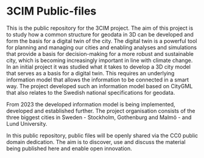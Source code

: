 # 3CIM Public-files
This is the public repository for the 3CIM project. The aim of this project is to study how a common structure for geodata in 3D can be developed and form the basis for a digital twin of the city. The digital twin is a powerful tool for planning and managing our cities and enabling analyses and simulations that provide a basis for decision-making for a more robust and sustainable city, which is becoming increasingly important in line with climate change. In an initial project it was studied what it takes to develop a 3D city model that serves as a basis for a digital twin. This requires an underlying information model that allows the information to be connected in a smart way. The project developed such an information model based on CityGML that also relates to the Swedish national specifications for geodata. 

From 2023 the developed information model is being implemented, developed and established further. The project organisation consists of the three biggest cities in Sweden - Stockholm, Gothenburg and Malmö - and Lund University. 

In this public repository, public files will be openly shared via the CC0 public domain dedication. The aim is to discover, use and discuss the material being published here and enable open innovation.  
